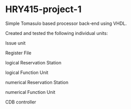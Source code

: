 # HRY415-project-1

Simple Tomasulo based processor back-end using VHDL. 

Created and tested the following individual units: 

Issue unit

Register File

logical Reservation Station

logical Function Unit

numerical Reservation Station

numerical Function Unit

CDB controller
